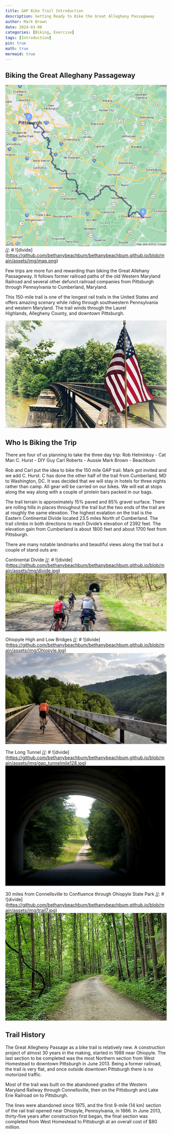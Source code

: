 ```yaml
---
title: GAP Bike Trail Introduction
description: Getting Ready to Bike the Great Alleghany Passageway
author: Mark Brown
date: 2024-03-08
categories: [Biking, Exercise]
tags: [Introduction]
pin: true
math: true
mermaid: true
---
```

## Biking the Great Alleghany Passageway

[comment]: <> (This is a comment, it will not be included)
[//]: # (This may be the most platform independent comment) 
![GAP_map](/assets/img/map.png)
[//]: # ![divide] (https://github.com/bethanybeachbum/bethanybeachbum.github.io/blob/main/assets/img/map.png)


 Few trips are more fun and rewarding than biking the Great Allehany Passageway.  It follows former railroad paths of the old Western Maryland Railroad and several other defunct railroad companies from Pittsburgh through Pennsylvania to Cumberland, Maryland.

This 150-mile trail is one of the longest rail trails in the United States and offers amazing scenary while riding through southwestern Pennsylvania and western Maryland. The trail winds through the Laurel Highlands, Allegheny County, and downtown Pittsburgh.

[//]: #![divide] (https://github.com/bethanybeachbum/bethanybeachbum.github.io/blob/main/assets/img/trail8.jpg)
![trail8](/assets/img/trail8.jpg)

## Who Is Biking the Trip

There are four of us planning to take the three day trip:
Rob Helminksy - Cat Man
C. Hurst - DIY Guy
Carl Roberts - Aussie
Mark Brown - Beachbum

Rob and Carl put the idea to bike the 150 mile GAP trail.  Mark got invited and we add C. Hurst.  C has done the other half of the trail from Cumberland, MD to Washington, DC.  It was decided that we will stay in hotels for three nights rather than camp.  All gear will be carried on our bikes.  We will eat at stops along the way along with a couple of protein bars packed in our bags.

The trail terrain is approximately 15% paved and 85% gravel surface.  There are rolling hills in places throughout the trail but the two ends of the trail are at roughly the same elevation. The highest evalation on the trail is the Eastern Continental Divide located 23.5 miles North of Cumberland. The trail climbs in both directions to reach Divide’s elevation of 2392 feet. The elevation gain from Cumberland is about 1800 feet and about 1700 feet from Pittsburgh.

There are many notable landmarks and beautiful views along the trail but a couple of stand outs are:

Continental Divide
[//]: # ![divide] (https://github.com/bethanybeachbum/bethanybeachbum.github.io/blob/main/assets/img/divide.jpg)
![Divide](/assets/img/divide.jpg)

Ohiopyle High and Low Bridges
[//]: # ![divide] (https://github.com/bethanybeachbum/bethanybeachbum.github.io/blob/main/assets/img/Ohiopyle.jpg)
![Ohiopyle](/assets/img/Ohiopyle.jpeg)

The Long Tunnel
[//]: # ![divide] (https://github.com/bethanybeachbum/bethanybeachbum.github.io/blob/main/assets/img/gap_tunnelmile128.jpg)
![long_tunnel](/assets/img/gap_tunnel_mile128.jpg)

30 miles from Connellsville to Confluence through Ohiopyle State Park
[//]: # ![divide] (https://github.com/bethanybeachbum/bethanybeachbum.github.io/blob/main/assets/img/trail7.jpg)
![trail7](/assets/img/trail7.jpg)

## Trail History

The Great Allegheny Passage as a bike trail is relatively new. A construction project of almost 30 years in the making, started in 1986 near Ohiopyle. The last section to be completed was the most Northern section from West Homestead to downtown Pittsburgh in June 2013. Being a former railroad, the trail is very flat, and once outside downtown Pittsburgh there is no motorized traffic.  

Most of the trail was built on the abandoned grades of the Western Maryland Railway through Connellsville, then on the Pittsburgh and Lake Erie Railroad on to Pittsburgh.

The lines were abandoned since 1975, and the first 9-mile (14 km) section of the rail trail opened near Ohiopyle, Pennsylvania, in 1866. In June 2013, thirty-five years after construction first began, the final section was completed from West Homestead to Pittsburgh at an overall cost of $80 million.